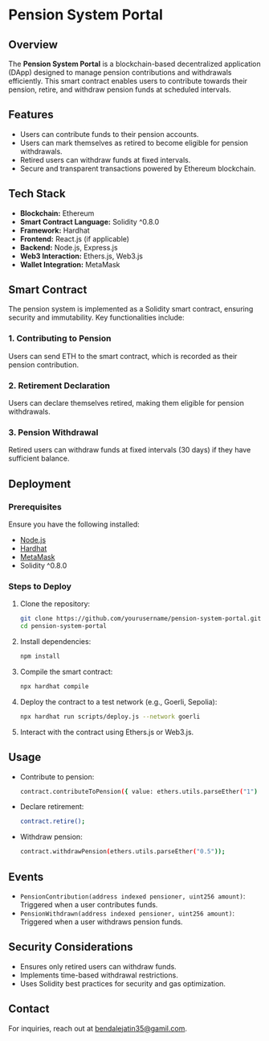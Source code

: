 # Pension System Portal

## Overview
The **Pension System Portal** is a blockchain-based decentralized application (DApp) designed to manage pension contributions and withdrawals efficiently. This smart contract enables users to contribute towards their pension, retire, and withdraw pension funds at scheduled intervals.

## Features
- Users can contribute funds to their pension accounts.
- Users can mark themselves as retired to become eligible for pension withdrawals.
- Retired users can withdraw funds at fixed intervals.
- Secure and transparent transactions powered by Ethereum blockchain.

## Tech Stack
- **Blockchain:** Ethereum
- **Smart Contract Language:** Solidity ^0.8.0
- **Framework:** Hardhat
- **Frontend:** React.js (if applicable)
- **Backend:** Node.js, Express.js
- **Web3 Interaction:** Ethers.js, Web3.js
- **Wallet Integration:** MetaMask

## Smart Contract
The pension system is implemented as a Solidity smart contract, ensuring security and immutability. Key functionalities include:

### 1. **Contributing to Pension**
Users can send ETH to the smart contract, which is recorded as their pension contribution.

### 2. **Retirement Declaration**
Users can declare themselves retired, making them eligible for pension withdrawals.

### 3. **Pension Withdrawal**
Retired users can withdraw funds at fixed intervals (30 days) if they have sufficient balance.

## Deployment
### Prerequisites
Ensure you have the following installed:
- [Node.js](https://nodejs.org/)
- [Hardhat](https://hardhat.org/)
- [MetaMask](https://metamask.io/)
- Solidity ^0.8.0

### Steps to Deploy
1. Clone the repository:
   ```sh
   git clone https://github.com/yourusername/pension-system-portal.git
   cd pension-system-portal
   ```
2. Install dependencies:
   ```sh
   npm install
   ```
3. Compile the smart contract:
   ```sh
   npx hardhat compile
   ```
4. Deploy the contract to a test network (e.g., Goerli, Sepolia):
   ```sh
   npx hardhat run scripts/deploy.js --network goerli
   ```
5. Interact with the contract using Ethers.js or Web3.js.

## Usage
- Contribute to pension:
  ```sh
  contract.contributeToPension({ value: ethers.utils.parseEther("1") });
  ```
- Declare retirement:
  ```sh
  contract.retire();
  ```
- Withdraw pension:
  ```sh
  contract.withdrawPension(ethers.utils.parseEther("0.5"));
  ```

## Events
- `PensionContribution(address indexed pensioner, uint256 amount)`: Triggered when a user contributes funds.
- `PensionWithdrawn(address indexed pensioner, uint256 amount)`: Triggered when a user withdraws pension funds.

## Security Considerations
- Ensures only retired users can withdraw funds.
- Implements time-based withdrawal restrictions.
- Uses Solidity best practices for security and gas optimization.

## Contact
For inquiries, reach out at [bendalejatin35@gamil.com](mailto:bendalejatin35@gamil.com).

